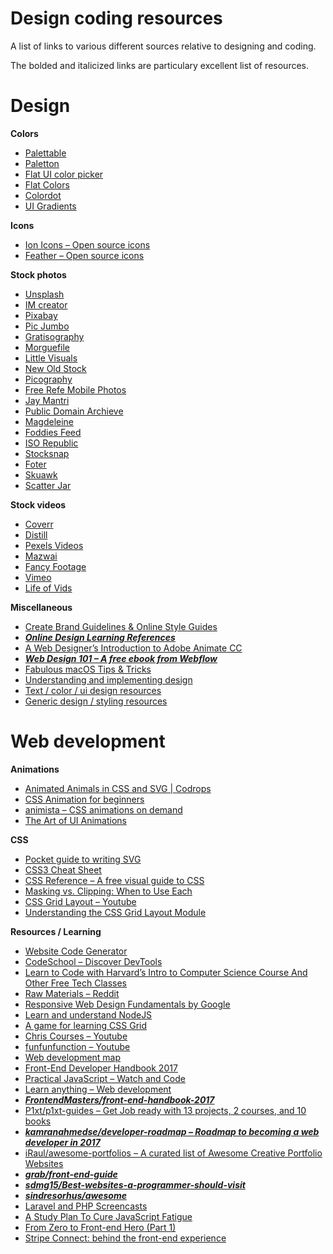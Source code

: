 # Design coding resources
A list of links to various different sources relative to designing and coding.

The bolded and italicized links are particulary excellent list of resources.

# Design

**Colors**

* [Palettable](http://www.palettable.io/)
* [Paletton](http://paletton.com/)
* [Flat UI color picker](http://www.flatuicolorpicker.com/)
* [Flat Colors](http://flatcolors.net/)
* [Colordot](https://color.hailpixel.com/)
* [UI Gradients](http://uigradients.com/)

**Icons**

* [Ion Icons – Open source icons](http://ionicons.com/)
* [Feather – Open source icons](https://feather.netlify.com/)

**Stock photos**

* [Unsplash](https://unsplash.com/)
* [IM creator](http://www.imcreator.com/free)
* [Pixabay](http://pixabay.com/)
* [Pic Jumbo](http://picjumbo.com/)
* [Gratisography](http://gratisography.com/)
* [Morguefile](http://morguefile.com/)
* [Little Visuals](http://littlevisuals.co/)
* [New Old Stock](http://nos.twnsnd.co/)
* [Picography](http://picography.co/)
* [Free Refe Mobile Photos](http://getrefe.tumblr.com/)
* [Jay Mantri](http://jaymantri.com/)
* [Public Domain Archieve](http://publicdomainarchive.com/)
* [Magdeleine](https://magdeleine.co/)
* [Foddies Feed](https://foodiesfeed.com/)
* [ISO Republic](http://isorepublic.com/)
* [Stocksnap](https://stocksnap.io/)
* [Foter](http://foter.com/)
* [Skuawk](http://skuawk.com/)
* [Scatter Jar](http://scatterjar.com/)

**Stock videos**

* [Coverr](http://www.coverr.co/)
* [Distill](http://www.wedistill.io/)
* [Pexels Videos](https://videos.pexels.com/)
* [Mazwai](http://mazwai.com/)
* [Fancy Footage](http://fancyfootage.com/)
* [Vimeo](https://vimeo.com/groups/royaltyfree/videos)
* [Life of Vids](http://www.lifeofvids.com/)

**Miscellaneous**

* [Create Brand Guidelines & Online Style Guides](https://frontify.com/styleguide)
* [**_Online Design Learning References_**](https://designyear.com/the-curriculum-9517ac98ac89)
* [A Web Designer’s Introduction to Adobe Animate CC](https://webdesign.tutsplus.com/tutorials/a-web-designers-guide-to-adobe-animate-cc--cms-28240)
* [**_Web Design 101 – A free ebook from Webflow_**](https://ebooks.webflow.com/ebook/web-design-101)
* [Fabulous macOS Tips & Tricks](https://blog.sindresorhus.com/macos-tips-tricks-13046cf377f8)
* [Understanding and implementing design](https://www.reddit.com/r/webdev/comments/67sprz/when_someone_wants_to_pick_up_a_new_technology/dgt4onc/)
* [Text / color / ui design resources](https://www.reddit.com/r/webdev/comments/5rajxb/worried_im_not_artistically_creative_enough_for/dd5xb5m/)
* [Generic design / styling resources](https://www.reddit.com/r/webdev/comments/5qs07r/everything_i_make_looks_tacky_need_advice/dd28fir/)

# Web development

**Animations**

* [Animated Animals in CSS and SVG | Codrops](https://tympanus.net/codrops/2016/03/21/animated-animals-css-svg/)
* [CSS Animation for beginners](https://robots.thoughtbot.com/css-animation-for-beginners)
* [animista – CSS animations on demand](http://animista.net/)
* [The Art of UI Animations](http://markgeyer.com/pres/the-art-of-ui-animations/#/)

**CSS**

* [Pocket guide to writing SVG](http://svgpocketguide.com/book/)
* [CSS3 Cheat Sheet](https://www.smashingmagazine.com/wp-content/uploads/images/css3-cheat-sheet/css3-cheat-sheet.pdf)
* [CSS Reference – A free visual guide to CSS](http://cssreference.io/)
* [Masking vs. Clipping: When to Use Each](https://css-tricks.com/masking-vs-clipping-use/)
* [CSS Grid Layout – Youtube](https://www.youtube.com/playlist?list=PLMklnyuK-t1H-Y_VbyOexAsKoYF6N9LNi)
* [Understanding the CSS Grid Layout Module](https://webdesign.tutsplus.com/series/understanding-the-css-grid-layout-module--cms-1079)

**Resources / Learning**

* [Website Code Generator](https://webcode.tools/)
* [CodeSchool – Discover DevTools](http://discover-devtools.codeschool.com/)
* [Learn to Code with Harvard’s Intro to Computer Science Course And Other Free Tech Classes](http://www.openculture.com/2013/02/learn_to_code_with_harvards_intro_to_computer_science_course_and_other_free_tech_classes_.html)
* [Raw Materials – Reddit](https://www.reddit.com/r/web_design/comments/2nqq7m/designers_where_do_you_get_your_raw_materials/)
* [Responsive Web Design Fundamentals by Google](https://www.udacity.com/course/responsive-web-design-fundamentals--ud893)
* [Learn and understand NodeJS](https://stanleyyylau.gitbooks.io/understandnodejs/content/allNotes/4.1.html)
* [A game for learning CSS Grid](http://cssgridgarden.com/)
* [Chris Courses – Youtube](https://www.youtube.com/channel/UC9Yp2yz6-pwhQuPlIDV_mjA)
* [funfunfunction – Youtube](https://www.youtube.com/channel/UCO1cgjhGzsSYb1rsB4bFe4Q/videos)
* [Web development map](https://coggle.it/diagram/Vz9LvW8byvN0I38x)
* [Front-End Developer Handbook 2017](https://frontendmasters.com/books/front-end-handbook/2017/)
* [Practical JavaScript – Watch and Code](https://watchandcode.com/p/practical-javascript)
* [Learn anything – Web development](https://learn-anything.xyz/web_development)
* [**_FrontendMasters/front-end-handbook-2017_**](https://github.com/FrontendMasters/front-end-handbook-2017/blob/master/SUMMARY.md)
* [P1xt/p1xt-guides – Get Job ready with 13 projects, 2 courses, and 10 books](https://github.com/P1xt/p1xt-guides/blob/master/job-ready.md)
* [**_kamranahmedse/developer-roadmap – Roadmap to becoming a web developer in 2017_**](https://github.com/kamranahmedse/developer-roadmap)
* [iRaul/awesome-portfolios – A curated list of Awesome Creative Portfolio Websites](https://github.com/iRaul/awesome-portfolios)
* [**_grab/front-end-guide_**](https://github.com/grab/front-end-guide)
* [**_sdmg15/Best-websites-a-programmer-should-visit_**](https://github.com/sdmg15/Best-websites-a-programmer-should-visit)
* [**_sindresorhus/awesome_**](https://github.com/sindresorhus/awesome)
* [Laravel and PHP Screencasts](https://laracasts.com/)
* [A Study Plan To Cure JavaScript Fatigue](https://medium.freecodecamp.com/a-study-plan-to-cure-javascript-fatigue-8ad3a54f2eb1)
* [From Zero to Front-end Hero (Part 1)](https://medium.freecodecamp.com/from-zero-to-front-end-hero-part-1-7d4f7f0bff02)
* [Stripe Connect: behind the front-end experience](https://stripe.com/blog/connect-front-end-experience)






